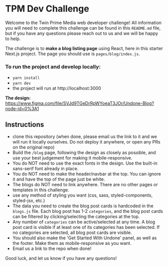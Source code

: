 # TPM Dev Challenge

Welcome to the Twin Prime Media web developer challenge! All information you will need to complete this challenge can be found in this `README.md` file, but if you have any questions please reach out to us and we will be happy to help.

The challenge is to **make a blog listing page** using React, here in this starter Next.js project. The page you should use is `pages/blog/index.js`.

### To run the project and develop locally:

- `yarn install`
- `yarn dev`
- the project will run at http://localhost:3000

**The design:** https://www.figma.com/file/SVJd9TGeDrRpWYoeaT3JOr/Undone-Blog?node-id=0%3A1

## Instructions

- clone this repository (when done, please email us the link to it and we will run it locally ourselves. Do not deploy it anywhere, or open any PRs on the original repo)
- Build the `/blog` page, following the design as closely as possible, and use your best judgement for making it mobile-responsive.
- You do NOT need to use the exact fonts in the design. Use the built-in sans-serif font already in place.
- You do NOT need to make the header/navbar at the top. You can ignore it and have the top of the page just be white.
- The blogs do NOT need to link anywhere. There are no other pages or templates in this challenge.
- use any method of styling you want (css, sass, styled-components, styled-jsx, etc.)
- The data you need to create the blog post cards is hardcoded in the `blogs.js` file. Each blog post has 1-2 `categories`, and the blog post cards can be filtered by clicking/selecting the categories at the top.
- Any number of `categories` can be active/selected at any time. A blog post card is visible if at least one of its categories has been selected. If no categories are selected, all blog post cards are visible.
- You should also make the 'Get Started With Undone' panel, as well as the footer. Make them as mobile-responsive as you want.
- Email us a link to the repo when done!

Good luck, and let us know if you have any questions!
